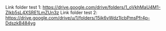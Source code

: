 Link folder test 1: https://drive.google.com/drive/folders/1_oVkhMaU4M1-ZIkb5sL4XSRE1LmZUn3z
Link folder test 2: https://drive.google.com/drive/u/1/folders/15ik6vWdz1IcbPmsPfr4p-DdszkB484yg